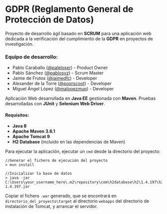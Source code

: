 # GDPR (Reglamento General de Protección de Datos)

Proyecto de desarrollo ágil basado en **SCRUM** para una aplicación web dedicada a la verificación del cumplimiento de la **GDPR** en proyectos de investigación.

### Equipo de desarrollo:

* Pablo Caraballo ([@paleloser](https://github.com/paleloser)) - Product Owner
* Pablo Sánchez ([@pablosyz](https://github.com/pablosyz)) - Scrum Master
* Jaime de Frutos ([@jaimedfc](https://github.com/jaimedfc)) - Developer
* Alexander de la Torre ([@poorscoot](https://github.com/poorscoot)) - Developer
* Miguel Ángel López ([@malopezmup](https://github.com/malopezmup)) - Developer


Aplicación Web desarrollada en **Java EE** gestionada con **Maven**. Pruebas desarrolladas con **JUnit** y **Selenium Web Driver**.

#### Requisitos:
* **Java 8**
* **Apache Maven 3.6.1**
* **Apache Tomcat 9**
* **H2 Database** (incluido en las dependencias de Maven)

Para ejecutar la aplicación, ejecutar un `cmd` desde la directorio del proyecto:

```shell 
//Generar el fichero de ejecución del proyecto
> mvn install

//Inicializar la base de datos
> java -jar C:\Users\your_username_here\.m2\repository\com\h2database\h2\1.4.197\h2-1.4.197.jar
```
Copiar el fichero `.war` generado, que se encontrará en `directorio_del_proyecto\target` al directorio `webapps` del directorio de instalación de Tomcat, y arrancar el servidor.

